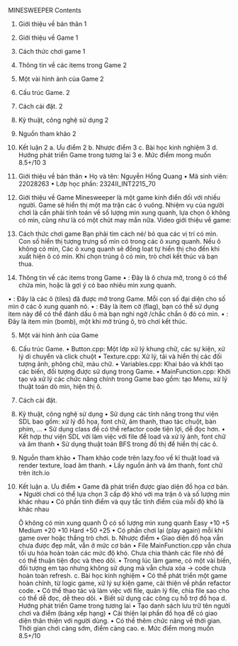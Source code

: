 MINESWEEPER
Contents
1.	Giới thiệu về bản thân	1
2.	Giới thiệu về Game	1
3.	Cách thức chơi game	1
4.	Thông tin về các items trong Game	2
5.	Một vài hình ảnh của Game	2
6.	Cấu trúc Game.	2
7.	Cách cài đặt.	2
8.	Kỹ thuật, công nghệ sử dụng	2
9.	Nguồn tham khảo	2
10.	Kết luận	2
a.	Ưu điểm	2
b.	Nhược điểm	3
c.	Bài học kinh nghiệm	3
d.	Hướng phát triển Game trong tương lai	3
e.	Mức điểm mong muốn 8.5+/10	3


1.	Giới thiệu về bản thân
•	Họ và tên: Nguyễn Hồng Quang
•	Mã sinh viên: 22028263
•	Lớp học phần: 2324II_INT2215_70
2.	Giới thiệu về Game
Minesweeper là một game kinh điển đối với nhiều người. Game sẽ hiển thị một ma trận các ô vuông. Nhiệm vụ của người chơi là cần phải  tính toán về số lượng mìn xung quanh, lựa chọn ô không có mìn, cũng như là có một chút may mắn nữa. 
Video giới thiệu về game:
3.	Cách thức chơi game
Bạn phải tìm cách né/ bỏ qua các vị trí có mìn. Con số hiển thị tượng trưng số mìn có trong các ô xung quanh. 
Nếu ô không có mìn, Các ô xung quanh sẽ đồng loạt tự hiển thị cho đến khi xuất hiện ô có mìn.
Khi chọn trúng ô có mìn, trò chơi kết thúc và bạn thua.

4.	Thông tin về các items trong Game
•	 : Đây là ô chưa mở, trong ô có thể chứa mìn, hoặc là gợi ý có bao nhiêu mìn xung quanh.

•	 : Đây là các ô (tiles) đã được mở trong Game. Mỗi con số đại diện cho số mìn ở các ô xung quanh nó. 
•	 : Đây là item cờ (flag), bạn có thể sử dụng item này để có thể đánh dấu ô mà bạn nghi ngờ /chắc chắn ô đó có mìn. 
•	 : Đây là item mìn (bomb), một khi mở trúng ô, trò chơi kết thúc.

5.	Một vài hình ảnh của Game
6.	Cấu trúc Game.
•	Button.cpp: Một lớp xử lý khung chữ, các sự kiện, xử lý di chuyển và click chuột
•	Texture.cpp: Xử lý, tải và hiển thị các đối tượng ảnh, phông chữ, màu chữ.
•	Variables.cpp: Khai báo và khởi tạo các biến, đối tượng được sử dụng trong Game.
•	MainFunction.cpp: Khởi tạo và xử lý các chức năng chính trong Game bao gồm: tạo Menu, xử lý thuật toán dò mìn, hiện thị ô.
7.	Cách cài đặt.
8.	Kỹ thuật, công nghệ sử dụng
•	Sử dụng các tính năng trong thư viện SDL bao gồm: xử lý đồ họa, font chữ, âm thanh, thao tác chuột, bàn phím, …
•	Sử dụng class để có thể refactor code tiện lợi, dễ đọc hơn.
•	Kết hợp thư viện SDL với làm việc với file để load và xử lý ảnh, font chữ và âm thanh
•	Sử dụng thuật toán BFS trong đồ thị để hiển thị các ô. 
9.	Nguồn tham khảo
•	Tham khảo code trên lazy.foo về kĩ thuật load và render texture, load âm thanh.
•	Lấy nguồn ảnh và âm thanh, font chữ trên itch.io
10.	Kết luận
a.	Ưu điểm
•	Game đã phát triển được giao diện đồ họa cơ bản.
•	Người chơi có thể lựa chọn 3 cấp độ khó với ma trận ô và số lượng mìn khác nhau
•	Có phần tính điểm và quy tắc tính điểm của mỗi độ khó là khác nhau

	Ô không có mìn xung quanh	Ô có số lượng mìn xung quanh
Easy	+10	+5
Medium	+20	+10
Hard	+50	+25
•	Có phần chơi lại (play again) mỗi khi game over hoặc thắng trò chơi.
b.	Nhược điểm
•	Giao diện đồ họa vẫn chưa được đẹp mắt, vẫn ở mức cơ bản
•	File MainFunction.cpp vẫn chưa tối ưu hóa hoàn toàn các mức độ khó. Chưa chia thành các file nhỏ để có thể thuận tiện đọc và theo dõi.
•	Trong lúc làm game, có một vài biến, đối tượng em tạo nhưng không sử dụng mà vẫn chưa xóa -> code chưa hoàn toàn refresh.
c.	Bài học kinh nghiệm
•	Có thể phát triển một game hoàn chỉnh, từ logic game, xử lý sự kiện game, cải thiện về phần refactor code.
•	Có thể thao tác và làm việc với file, quản lý file, chia file sao cho có thể dễ đọc, dễ theo dõi.
•	Biết sử dụng các công cụ hỗ trợ đồ họa
d.	Hướng phát triển Game trong tương lai
•	Tạo danh sách lưu trữ tên người chơi và điểm (bảng xếp hạng)
•	Cải thiện lại phần đồ họa để có giao diện thân thiện với người dùng.
•	Có thể thêm chức năng về thời gian. Thời gian chơi càng sớm, điểm càng cao.
e.	Mức điểm mong muốn 8.5+/10
